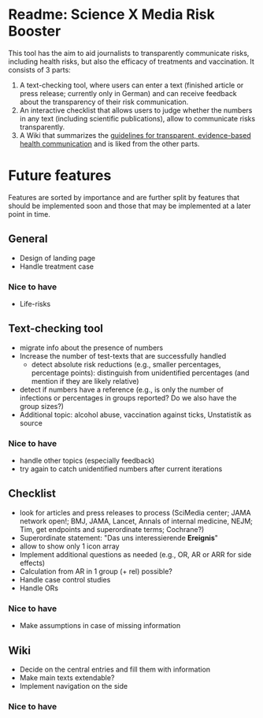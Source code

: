 # Readme: Science X Media Risk Booster 

This tool has the aim to aid journalists to transparently communicate risks, including health risks, but also the efficacy of treatments and vaccination. 
It consists of 3 parts: 

1. A text-checking tool, where users can enter a text (finished article or press release; currently only in German) and can receive feedback about the transparency of their risk communication.
2. An interactive checklist that allows users to judge whether the numbers in any text (including scientific publications), allow to communicate risks transparently.
3. A Wiki that summarizes the  [guidelines for transparent, evidence-based health communication](https://www.google.com/url?sa=t&source=web&rct=j&opi=89978449&url=https://www.ebm-netzwerk.de/de/medien/pdf/leitlinie-evidenzbasierte-gesundheitsinformation-fin.pdf&ved=2ahUKEwj4qPyDqpKGAxVE_7sIHXAMDNsQFnoECBIQAQ&usg=AOvVaw2JvtJWGC4VuUWCM1IMnl11)
and is liked from the other parts.

# Future features 

Features are sorted by importance and are further split by features that should be implemented soon and those that may be implemented at a later point in time.

## General 

* Design of landing page
* Handle treatment case  

### Nice to have 

* Life-risks 

## Text-checking tool 

* migrate info about the presence of numbers 
* Increase the number of test-texts that are successfully handled
    + detect absolute risk reductions (e.g., smaller percentages, percentage points): distinguish from unidentified percentages (and mention if they are likely relative)
* detect if numbers have a reference (e.g., is only the number of infections or percentages in groups reported? 
Do we also have the group sizes?)
* Additional topic: alcohol abuse, vaccination against ticks, Unstatistik as source

### Nice to have

* handle other topics (especially feedback)
* try again to catch unidentified numbers after current iterations 


## Checklist

* look for articles and press releases to process (SciMedia center; JAMA network open!; BMJ, JAMA, Lancet, Annals of internal medicine, NEJM; Tim, get endpoints and superordinate terms; Cochrane?)
* Superordinate statement: "Das uns interessierende **Ereignis**"
* allow to show only 1 icon array
* Implement additional questions as needed (e.g., OR, AR or ARR for side effects)
* Calculation from AR in 1 group (+ rel) possible?
* Handle case control studies
* Handle ORs

### Nice to have

* Make assumptions in case of missing information

## Wiki

* Decide on the central entries and fill them with information 
* Make main texts extendable?
* Implement navigation on the side

### Nice to have
